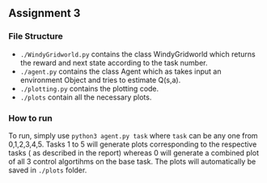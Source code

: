 ## Assignment 3

### File Structure

+ ``./WindyGridworld.py`` contains the class WindyGridworld which returns the reward and next state according to the task number.
+ ``./agent.py`` contains the class Agent which as takes input an environment Object and tries to estimate Q(s,a).
+ ``./plotting.py`` contains the plotting code.
+ ``./plots`` contain all the necessary plots.

### How to run
To run, simply use ```python3 agent.py task``` where ``task`` can be any one from 0,1,2,3,4,5.
Tasks 1 to 5 will generate plots corresponding to the respective tasks ( as described in the report) whereas 0 will generate a combined plot of all 3 control algortihms on the base task.
The plots will automatically be saved in ``./plots`` folder.
